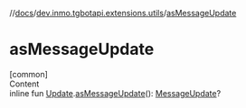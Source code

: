 //[docs](../../index.md)/[dev.inmo.tgbotapi.extensions.utils](index.md)/[asMessageUpdate](as-message-update.md)



# asMessageUpdate  
[common]  
Content  
inline fun [Update](../dev.inmo.tgbotapi.types.update.abstracts/-update/index.md).[asMessageUpdate](as-message-update.md)(): [MessageUpdate](../dev.inmo.tgbotapi.types.update/-message-update/index.md)?  



